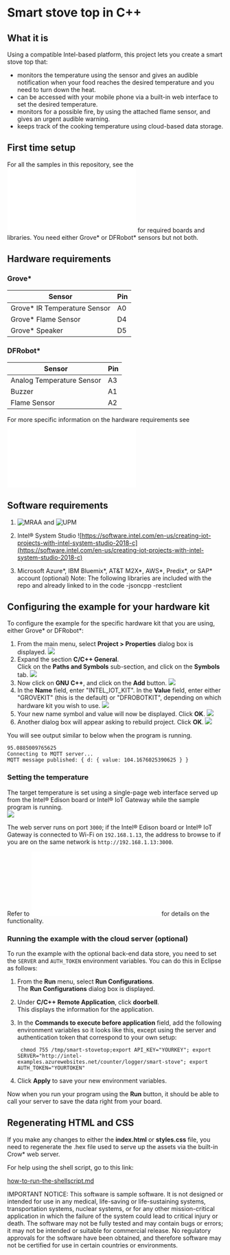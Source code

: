 ﻿# Smart stove top in C++

## What it is

Using a compatible Intel-based platform, this project lets you create a smart stove top that:

- monitors the temperature using the sensor and gives an audible notification when your food reaches the desired temperature and you need to turn down the heat.
- can be accessed with your mobile phone via a built-in web interface to set the desired temperature.
- monitors for a possible fire, by using the attached flame sensor, and gives an urgent audible warning.
- keeps track of the cooking temperature using cloud-based data storage.

## First time setup
For all the samples in this repository, see the ![General Setup Instructions](./../../README.md#setup) for required boards and libraries.  You need either Grove\* or DFRobot\* sensors but not both.

## Hardware requirements

### Grove\* 

Sensor | Pin
--- | ---
Grove\* IR Temperature Sensor | A0
Grove\* Flame Sensor | D4
Grove\* Speaker | D5

### DFRobot\* 

Sensor | Pin
--- | ---
Analog Temperature Sensor | A3
Buzzer | A1
Flame Sensor | A2

For more specific information on the hardware requirements see ![Hardware Details](./../README.md#hardware-requirements)

## Software requirements

1. ![MRAA](https://github.com/intel-iot-devkit/mraa) and ![UPM](https://github.com/intel-iot-devkit/upm)
2. Intel® System Studio ![https://software.intel.com/en-us/creating-iot-projects-with-intel-system-studio-2018-c](https://software.intel.com/en-us/creating-iot-projects-with-intel-system-studio-2018-c) 

3. Microsoft Azure\*, IBM Bluemix\*, AT&T M2X\*, AWS\*, Predix\*, or SAP\* account (optional)
Note: The following libraries are included with the repo and already linked to in the code -jsoncpp -restclient

## Configuring the example for your hardware kit

To configure the example for the specific hardware kit that you are using, either Grove\* or DFRobot\*:

1. From the main menu, select **Project > Properties** dialog box is displayed.
![](./../../images/cpp/click-project-properties.png)
2. Expand the section **C/C++ General**. <br>Click on the **Paths and Symbols** sub-section, and click on the **Symbols** tab.
![](./../../images/cpp/click-gen-path-symbols.png)
3. Now click on **GNU C++**, and click on the **Add** button.
![](./../../images/cpp/click-gnupp-add.png)
4. In the **Name** field, enter "INTEL_IOT_KIT". In the **Value** field, enter either "GROVEKIT" (this is the default) or "DFROBOTKIT", depending on which hardware kit you wish to use.
![](./../../images/cpp/add-name-and-var.png)
5. Your new name symbol and value will now be displayed. Click **OK**.
![](./../../images/cpp/name-var-ok.png)
6. Another dialog box will appear asking to rebuild project. Click **OK**.
![](./../../images/cpp/path-symbol-rebuild-ok.png)

You will see output similar to below when the program is running.

```
95.0885009765625 
Connecting to MQTT server... 
MQTT message published: { d: { value: 104.1676025390625 } } 
```

### Setting the temperature

The target temperature is set using a single-page web interface served up from the Intel® Edison board or Intel® IoT Gateway while the sample program is running.<br>
![](./../../images/cpp/smrt-rng-app.png)

The web server runs on port `3000`; if the Intel® Edison board or Intel® IoT Gateway is connected to Wi-Fi on `192.168.1.13`, the address to browse to if you are on the same network is `http://192.168.1.13:3000`.

Refer to ![How it Works](./../README.md#how-it-works) for details on the functionality.

### Running the example with the cloud server (optional)

To run the example with the optional back-end data store, you need to set the `SERVER` and `AUTH_TOKEN` environment variables. You can do this in Eclipse as follows:

1. From the **Run** menu, select **Run Configurations**.<br> The **Run Configurations** dialog box is displayed.
2. Under **C/C++ Remote Application**, click **doorbell**.<br> This displays the information for the application.
3. In the **Commands to execute before application** field, add the following environment variables so it looks like this, except using the server and authentication token that correspond to your own setup:<br>

        chmod 755 /tmp/smart-stovetop;export API_KEY="YOURKEY"; export SERVER="http://intel-examples.azurewebsites.net/counter/logger/smart-stove"; export AUTH_TOKEN="YOURTOKEN"

4. Click **Apply** to save your new environment variables.

Now when you run your program using the **Run** button, it should be able to call your server to save the data right from your board.




## Regenerating HTML and CSS

If you make any changes to either the **index.html** or **styles.css** file, you need to regenerate the .hex file used to serve up the assets via the built-in Crow\* web server.

For help using the shell script, go to this link:

[how-to-run-the-shellscript.md](./../../docs/cpp/how-to-run-the-shellscript.md)

IMPORTANT NOTICE: This software is sample software. It is not designed or intended for use in any medical, life-saving or life-sustaining systems, transportation systems, nuclear systems, or for any other mission-critical application in which the failure of the system could lead to critical injury or death. The software may not be fully tested and may contain bugs or errors; it may not be intended or suitable for commercial release. No regulatory approvals for the software have been obtained, and therefore software may not be certified for use in certain countries or environments.
